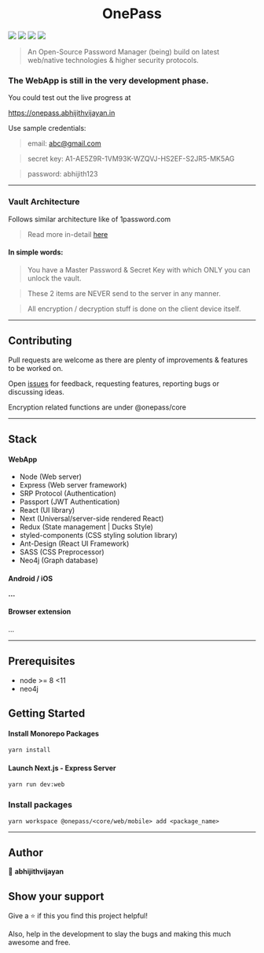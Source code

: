 <h1 align="center">OnePass</h1>
<p>
  <img src="https://travis-ci.org/onepassapp/onepass.svg?branch=master" />
  <img src="https://img.shields.io/badge/version-0.0.1-blue.svg?cacheSeconds=2592000" />
  <img src="https://img.shields.io/badge/node-%3E%3D%208%20%3C11-blue.svg" />
  <img src="https://img.shields.io/badge/style-%F0%9F%92%85%20styled--components-orange.svg?colorB=daa357&colorA=db748e" />
</p>

> An Open-Source Password Manager (being) build on latest web/native technologies & higher security protocols.

<h3>The WebApp is still in the very development phase.</h3>

You could test out the live progress at

https://onepass.abhijithvijayan.in

Use sample credentials:

> email: abc@gmail.com

> secret key: A1-AE5Z9R-1VM93K-WZQVJ-HS2EF-S2JR5-MK5AG

> password: abhijith123

<hr />

### Vault Architecture

Follows similar architecture like of 1password.com

> Read more in-detail [here](https://1password.com/files/1Password%20for%20Teams%20White%20Paper.pdf)

#### In simple words:

> You have a Master Password & Secret Key with which ONLY you can unlock the vault.

> These 2 items are NEVER send to the server in any manner.

> All encryption / decryption stuff is done on the client device itself.

<hr />

## Contributing

Pull requests are welcome as there are plenty of improvements & features to be worked on.

Open [issues](https://github.com/onepassapp/onepass/issues) for feedback, requesting features, reporting bugs or discussing ideas.

Encryption related functions are under @onepass/core

<hr />

## Stack

<h4>WebApp</h4>

- Node (Web server)
- Express (Web server framework)
- SRP Protocol (Authentication)
- Passport (JWT Authentication)
- React (UI library)
- Next (Universal/server-side rendered React)
- Redux (State management | Ducks Style)
- styled-components (CSS styling solution library)
- Ant-Design (React UI Framework)
- SASS (CSS Preprocessor)
- Neo4j (Graph database)

<h4>Android / iOS</hr>

...

<h4>Browser extension</h4>
...
<hr />

## Prerequisites

- node &gt;= 8 &lt;11
- neo4j

## Getting Started

#### Install Monorepo Packages

```sh
yarn install
```

#### Launch Next.js - Express Server

```sh
yarn run dev:web
```

<!-- #### React-Native Android

```sh
yarn run dev:mobile
``` -->

### Install packages

```
yarn workspace @onepass/<core/web/mobile> add <package_name>
```

<hr />

## Author

👤 **abhijithvijayan**

## Show your support

Give a ⭐️ if this you find this project helpful!

Also, help in the development to slay the bugs and making this much awesome and free.
